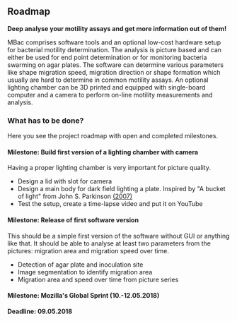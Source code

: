## Roadmap

**Deep analyse your motility assays and get more information out of them!**

MBac comprises software tools and an optional low-cost hardware setup for bacterial motility determination. The analysis is picture based and can either be used for end point determination or for monitoring bacteria swarming on agar plates. The software can determine various parameters like shape migration speed, migration direction or shape formation which usually are hard to determine in common motility assays.  An optional lighting chamber can be 3D printed and equipped with single-board computer and a camera to perform on-line motility measurements and analysis.  

### What has to be done?

Here you see the project roadmap with open and completed milestones.


#### Milestone: Build first version of a lighting chamber with camera
Having a proper lighting chamber is very important for picture quality.

- Design a lid with slot for camera
- Design a main body for dark field lighting a plate. Inspired by "A bucket of light" from John S. Parkinson [(2007)](http://chemotaxis.biology.utah.edu/Parkinson_Lab/publications/PDFs/Parkinson,%202007b.pdf)
- Test the setup, create a time-lapse video and put it on YouTube

#### Milestone: Release of first software version
This should be a simple first version of the software without GUI or anything like that. It should be able to analyse at least two parameters from the pictures: migration area and migration speed over time.
- Detection of agar plate and inoculation site
- Image segmentation to identify migration area
- Migration area and speed over time from picture series

#### Milestone: Mozilla's Global Sprint (10.-12.05.2018)
**Deadline: 09.05.2018**
